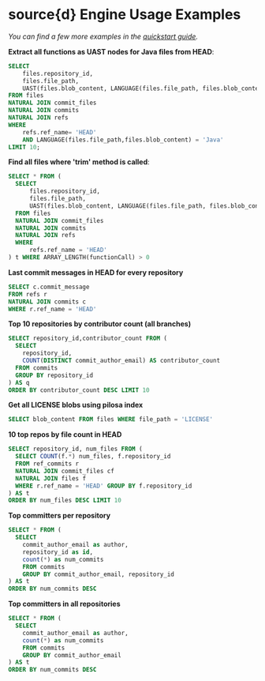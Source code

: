 # source{d} Engine Usage Examples

_You can find a few more examples in the [quickstart guide](../README.md#5-start-executing-queries)._

**Extract all functions as UAST nodes for Java files from HEAD**:

```sql
SELECT
    files.repository_id,
    files.file_path,
    UAST(files.blob_content, LANGUAGE(files.file_path, files.blob_content), '//FunctionGroup') as functions
FROM files
NATURAL JOIN commit_files
NATURAL JOIN commits
NATURAL JOIN refs
WHERE
    refs.ref_name= 'HEAD'
    AND LANGUAGE(files.file_path,files.blob_content) = 'Java'
LIMIT 10;
```

**Find all files where 'trim' method is called**:

```sql
SELECT * FROM (
  SELECT
      files.repository_id,
      files.file_path,
      UAST(files.blob_content, LANGUAGE(files.file_path, files.blob_content), '//*[@roleCallee]/Identifier[@Name="trim"]') as functionCall
  FROM files
  NATURAL JOIN commit_files
  NATURAL JOIN commits
  NATURAL JOIN refs
  WHERE
      refs.ref_name = 'HEAD'
) t WHERE ARRAY_LENGTH(functionCall) > 0
```

**Last commit messages in HEAD for every repository**

```sql
SELECT c.commit_message
FROM refs r
NATURAL JOIN commits c
WHERE r.ref_name = 'HEAD'
```

**Top 10 repositories by contributor count (all branches)**

```sql
SELECT repository_id,contributor_count FROM (
  SELECT
    repository_id,
    COUNT(DISTINCT commit_author_email) AS contributor_count
  FROM commits
  GROUP BY repository_id
) AS q
ORDER BY contributor_count DESC LIMIT 10
```

**Get all LICENSE blobs using pilosa index**

```sql
SELECT blob_content FROM files WHERE file_path = 'LICENSE'
```

**10 top repos by file count in HEAD**

```sql
SELECT repository_id, num_files FROM (
  SELECT COUNT(f.*) num_files, f.repository_id
  FROM ref_commits r
  NATURAL JOIN commit_files cf
  NATURAL JOIN files f
  WHERE r.ref_name = 'HEAD' GROUP BY f.repository_id
) AS t
ORDER BY num_files DESC LIMIT 10
```

**Top committers per repository**

```sql
SELECT * FROM (
  SELECT
    commit_author_email as author,
    repository_id as id,
    count(*) as num_commits
    FROM commits
    GROUP BY commit_author_email, repository_id
) AS t
ORDER BY num_commits DESC
```

**Top committers in all repositories**

```sql
SELECT * FROM (
  SELECT
    commit_author_email as author,
    count(*) as num_commits
    FROM commits
    GROUP BY commit_author_email
) AS t
ORDER BY num_commits DESC
```

</p>
</details>
